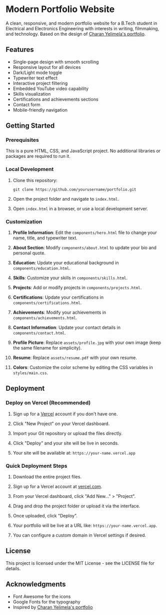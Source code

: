 # Modern Portfolio Website

A clean, responsive, and modern portfolio website for a B.Tech student in Electrical and Electronics Engineering with interests in writing, filmmaking, and technology. Based on the design of [Charan Yelimela's portfolio](https://charanyelimela.vercel.app/).

## Features

- Single-page design with smooth scrolling
- Responsive layout for all devices
- Dark/Light mode toggle
- Typewriter text effect
- Interactive project filtering
- Embedded YouTube video capability
- Skills visualization
- Certifications and achievements sections
- Contact form
- Mobile-friendly navigation

## Getting Started

### Prerequisites

This is a pure HTML, CSS, and JavaScript project. No additional libraries or packages are required to run it.

### Local Development

1. Clone this repository:
   ```
   git clone https://github.com/yourusername/portfolio.git
   ```

2. Open the project folder and navigate to `index.html`.

3. Open `index.html` in a browser, or use a local development server.

### Customization

1. **Profile Information**: Edit the `components/hero.html` file to change your name, title, and typewriter text.

2. **About Section**: Modify `components/about.html` to update your bio and personal quote.

3. **Education**: Update your educational background in `components/education.html`.

4. **Skills**: Customize your skills in `components/skills.html`.

5. **Projects**: Add or modify projects in `components/projects.html`.

6. **Certifications**: Update your certifications in `components/certifications.html`.

7. **Achievements**: Modify your achievements in `components/achievements.html`.

8. **Contact Information**: Update your contact details in `components/contact.html`.

9. **Profile Picture**: Replace `assets/profile.jpg` with your own image (keep the same filename for simplicity).

10. **Resume**: Replace `assets/resume.pdf` with your own resume.

11. **Colors**: Customize the color scheme by editing the CSS variables in `styles/main.css`.

## Deployment

### Deploy on Vercel (Recommended)

1. Sign up for a [Vercel](https://vercel.com/) account if you don't have one.

2. Click "New Project" on your Vercel dashboard.

3. Import your Git repository or upload the files directly.

4. Click "Deploy" and your site will be live in seconds.

5. Your site will be available at: `https://your-name.vercel.app`

### Quick Deployment Steps

1. Download the entire project files.

2. Sign up for a Vercel account at [vercel.com](https://vercel.com/).

3. From your Vercel dashboard, click "Add New..." > "Project".

4. Drag and drop the project folder or upload it via the interface.

5. Once uploaded, click "Deploy".

6. Your portfolio will be live at a URL like: `https://your-name.vercel.app`.

7. You can configure a custom domain in Vercel settings if desired.

## License

This project is licensed under the MIT License - see the LICENSE file for details.

## Acknowledgments

- Font Awesome for the icons
- Google Fonts for the typography
- Inspired by [Charan Yelimela's portfolio](https://charanyelimela.vercel.app/) 